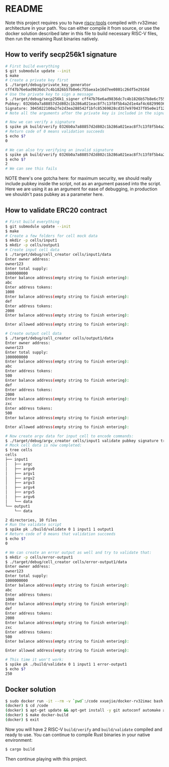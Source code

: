 # README

Note this project requires you to have [riscv-tools](https://github.com/riscv/riscv-tools) compiled with rv32imac architecture in your path. You can either compile it from source, or use the docker solution described later in this file to build necessary RISC-V files, then run the remaining Rust binaries natively.

## How to verify secp256k1 signature

```bash
# First build everything
$ git submodule update --init
$ make
# Create a private key first
$ ./target/debug/private_key_generator
cff47b76e6ad9836dc7c4b1826b57b8e6c755aea1e16d7ee0801c26df5e2916d
# Use the private key to sign a message
$ ./target/debug/secp256k1_signer cff47b76e6ad9836dc7c4b1826b57b8e6c755aea1e16d7ee0801c26df5e2916d foo bar
Pubkey: 0326b0a7a88857d2d802c1b286a021eac8f7c13f8f5b4a2d1e4af4c6829903648f
Signature: 3045022100a2fe2d3ea288542f1bfc85369828cd357e970437f05e0e1f121d477762105a1c02206648ee22e2ef5eb9ee63e0454f977a1c48cb706fc5db7f70fc0237b7905c0343
# Note all the arguments after the private key is included in the signature calculation, in this case, `foo` and `bar` are used

# Now we can verify a signature
$ spike pk build/verify 0326b0a7a88857d2d802c1b286a021eac8f7c13f8f5b4a2d1e4af4c6829903648f 0326b0a7a88857d2d802c1b286a021eac8f7c13f8f5b4a2d1e4af4c6829903648f foo bar
# Return code of 0 means validation succeeds
$ echo $?
0

# We can also try verifying an invalid signature
$ spike pk build/verify 0326b0a7a88857d2d802c1b286a021eac8f7c13f8f5b4a2d1e4af4c6829903648f 3045022100a2fe2d3ea288542f1bfc85369828cd357e970437f05e0e1f121d477762105a1c02206648ee22e2ef5eb9ee63e0454f977a1c48cb706fc5db7f70fc0237b7905c0343 foo bar invalid part
$ echo $?
2
# We can see this fails
```

NOTE there's one gotcha here: for maximum security, we should really include pubkey inside the script, not as an argument passed into the script. Here we are using it as an argument for ease of debugging, in production we shouldn't pass pubkey as a parameter here.

## How to validate ERC20 contract

```bash
# First build everything
$ git submodule update --init
$ make
# Create a few folders for cell mock data
$ mkdir -p cells/input1
$ mkdir -p cells/output1
# Create input cell data
$ ./target/debug/cell_creator cells/input1/data
Enter owner address:
owner123
Enter total supply:
1000000000
Enter balance address(empty string to finish entering):
abc
Enter address tokens:
1000
Enter balance address(empty string to finish entering):
def
Enter address tokens:
2000
Enter balance address(empty string to finish entering):

Enter allowed address(empty string to finish entering):

# Create output cell data
$ ./target/debug/cell_creator cells/output1/data
Enter owner address:
owner123
Enter total supply:
1000000000
Enter balance address(empty string to finish entering):
abc
Enter address tokens:
500
Enter balance address(empty string to finish entering):
def
Enter address tokens:
2000
Enter balance address(empty string to finish entering):
zxc
Enter address tokens:
500
Enter balance address(empty string to finish entering):

Enter allowed address(empty string to finish entering):

# Now create argv data for input cell to encode commands:
$ ./target/debug/argv_creator cells/input1 validate pubkey signature transfer abc zxc 500
# Mock cell data is now completed:
$ tree cells
cells
├── input1
│   ├── argc
│   ├── argv0
│   ├── argv1
│   ├── argv2
│   ├── argv3
│   ├── argv4
│   ├── argv5
│   ├── argv6
│   └── data
└── output1
    └── data

2 directories, 10 files
# Run the validate script
$ spike pk ./build/validate 0 1 input1 1 output1
# Return code of 0 means that validation succeeds
$ echo $?
0

# We can create an error output as well and try to validate that:
$ mkdir -p cells/error-output1
$ ./target/debug/cell_creator cells/error-output1/data
Enter owner address:
owner123
Enter total supply:
1000000000
Enter balance address(empty string to finish entering):
abc
Enter address tokens:
1000
Enter balance address(empty string to finish entering):
def
Enter address tokens:
2000
Enter balance address(empty string to finish entering):
zxc
Enter address tokens:
500
Enter balance address(empty string to finish entering):

Enter allowed address(empty string to finish entering):

# This time it won't work:
$ spike pk ./build/validate 0 1 input1 1 error-output1
$ echo $?
250
```

## Docker solution

```bash
$ sudo docker run -it --rm -v `pwd`:/code xxuejie/docker-rv32imac bash
(docker) $ cd /code
(docker) $ apt-get update && apt-get install -y git autoconf automake autotools-dev curl libmpc-dev libmpfr-dev libgmp-dev libusb-1.0-0-dev gawk build-essential bison flex texinfo gperf libtool patchutils bc zlib1g-dev device-tree-compiler pkg-config libexpat-dev cmake ninja-build && apt-get clean
(docker) $ make docker-build
(docker) $ exit
```

Now you will have 2 RISC-V `build/verify` and `build/validate` compiled and ready to use. You can continue to compile Rust binaries in your native environment:

```bash
$ cargo build
```

Then continue playing with this project.
